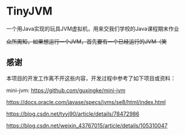 # TinyJVM

一个用Java实现的玩具JVM虚拟机，用来交我们学校的Java课程期末作业

~~众所周知，如果想运行一个JVM，首先要有一个已经运行的JVM（笑~~



## 感谢

本项目的开发工作离不开这些内容，开发过程中参考了如下项目或资料：

mini-jvm: https://github.com/guxingke/mini-jvm

https://docs.oracle.com/javase/specs/jvms/se8/html/index.html

https://blog.csdn.net/tyyj90/article/details/78472986

https://blog.csdn.net/weixin_43767015/article/details/105310047